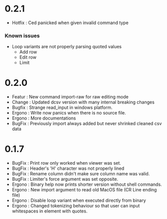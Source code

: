 # 0.2.1

- Hotfix : Ced panicked when given invalid command type

### Known issues

- Loop variants are not properly parsing quoted values
	- Add row
	- Edit row
	- Limit

# 0.2.0

- Featur : New command import-raw for raw editing mode
- Change : Updated dcsv version with many internal breaking changes
- Bugfix : Strange read\_input in windows platform.
- Ergono : Write now panics when there is no source file.
- Ergono : More documentations
- BugFix : Previously import always added but never shrinked cleaned csv data

# 0.1.7

- BugFix : Print row only worked when viewer was set.
- BugFix : Header's 'H' character was not properly lined
- BugFix : Rename column didn't make sure column name was valid.
- BugFix : Limiter's force argument was set opposite.
- Ergono : Binary help now prints shorter version without shell commands.
- Ergono : New import argument to read old MacOS file (CR Line ending file)
- Ergono : Disable loop variant when executed directly from binary
- Ergono : Changed tokenizing behaviour so that user can input whitespaces in element with quotes.

